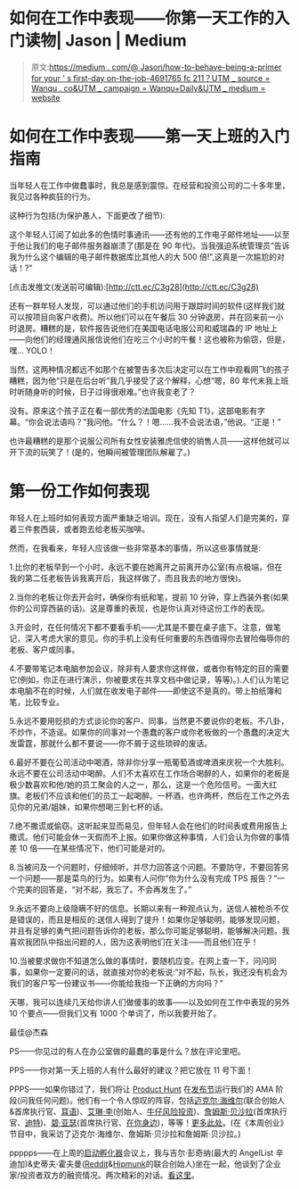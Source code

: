 # 如何在工作中表现——你第一天工作的入门读物| Jason | Medium

> 原文:[https://medium . com/@ Jason/how-to-behave-being-a-primer for your ' s first-day on-the-job-4691765 fc 211？UTM _ source = Wanqu . co&UTM _ campaign = Wanqu+Daily&UTM _ medium = website](https://medium.com/@jason/how-to-behave-at-work-a-primer-for-your-first-day-on-the-job-4691765fc211?utm_source=wanqu.co&utm_campaign=Wanqu+Daily&utm_medium=website)



# 如何在工作中表现——第一天上班的入门指南

当年轻人在工作中做蠢事时，我总是感到震惊。在经营和投资公司的二十多年里，我见过各种疯狂的行为。

这种行为包括(为保护愚人，下面更改了细节):

这个年轻人订阅了如此多的色情时事通讯——还有他的工作电子邮件地址——以至于他让我们的电子邮件服务器崩溃了(那是在 90 年代)。当我强迫系统管理员“告诉我为什么这个编辑的电子邮件数据库比其他人的大 500 倍!”,这真是一次尴尬的对话！?"

[点击发推文(发送前可编辑):[http://ctt.ec/C3g28](http://ctt.ec/C3g28)

还有一群年轻人发现，可以通过他们的手机访问用于跟踪时间的软件(这样我们就可以按项目向客户收费)。所以他们可以在午餐后 30 分钟退房，并在回来前一小时退房。糟糕的是，软件报告说他们在美国电话电报公司和威瑞森的 IP 地址上——向他们的经理通风报信说他们在吃三个小时的午餐！这也被称为偷窃，但是，嘿… YOLO！

当然，这两种情况都远不如那个在被警告多次后决定可以在工作中观看网飞的孩子糟糕，因为他“只是在后台听”我几乎接受了这个解释，心想“嗯，80 年代末我上班时听随身听的时候，日子过得很艰难。”也许我变老了？

没有。原来这个孩子正在看一部优秀的法国电影《先知 T1》，这部电影有字幕。“你会说法语吗？”我问他。“什么？！嗯……我不会说法语，”他说。“正是！”

也许最糟糕的是那个说服公司所有女性安装雅虎信使的销售人员——这样他就可以开下流的玩笑了！(是的，他瞬间被管理团队解雇了。)

# 第一份工作如何表现

年轻人在上班时如何表现方面严重缺乏培训。现在，没有人指望人们是完美的，穿着三件套西装，或者跑去给老板买咖啡。

然而，在我看来，年轻人应该做一些非常基本的事情，所以这些事情就是:

1.比你的老板早到一个小时，永远不要在她离开之前离开办公室(有点极端，但在我的第二任老板告诉我离开后，我这样做了，而且我去的地方很快)。

2.当你的老板让你去开会时，确保你有纸和笔，提前 10 分钟，穿上西装外套(如果你的公司穿西装的话)。这是尊重的表现，也是你认真对待这份工作的表现。

3.开会时，在任何情况下都不要看手机——尤其是不要在桌子底下。注意，做笔记，深入考虑大家的意见。你的手机上没有任何重要的东西值得你去冒险侮辱你的老板、客户或同事。

4.不要带笔记本电脑参加会议，除非有人要求你这样做，或者你有特定的目的需要它(例如，你正在进行演示，你被要求在共享文档中做记录，等等)。).人们认为笔记本电脑不在的时候，人们就在收发电子邮件——即使这不是真的。带上拍纸簿和笔，比较专业。

5.永远不要用贬损的方式谈论你的客户、同事，当然更不要说你的老板。不八卦，不炒作，不造谣。如果你的同事对一个愚蠢的客户或你老板做的一个愚蠢的决定大发雷霆，那就什么都不要说——你不屑于这些琐碎的废话。

6.最好不要在公司活动中喝酒，除非你分享一瓶葡萄酒或啤酒来庆祝一个大胜利。永远不要在公司活动中喝醉。人们不太喜欢在工作场合喝醉的人，如果你的老板是极少数喜欢和他/她的员工聚会的人之一，那么，这是一个危险信号。一面大红旗。老板们不应该和他们的员工一起喝醉。一杯酒，也许两杯，然后在工作之外去见你的兄弟/姐妹，如果你想喝三到七杯的话。

7.绝不撒谎或偷窃。这听起来显而易见，但年轻人会在他们的时间表或费用报告上撒谎。他们可能会休一天假而不上报。如果你做这种事情，人们会认为你做的事情差 10 倍——在某些情况下，他们可能是对的。

8.当被问及一个问题时，仔细倾听，并尽力回答这个问题。不要防守，不要回答另一个问题——那是菜鸟的行为。如果有人问你“你为什么没有完成 TPS 报告？”一个完美的回答是，“对不起，我忘了。不会再发生了。”

9.永远不要向上级隐瞒不好的信息。长期以来有一种观点认为，送信人被枪杀不仅是错误的，而且是相反的:送信人得到了提升！如果你足够聪明，能够发现问题，并且有足够的勇气把问题告诉你的老板，那么你可能足够聪明，能够解决问题。我喜欢我团队中指出问题的人，因为这表明他们在关注——而且他们在乎！

10.当被要求做你不知道怎么做的事情时，要随机应变。在网上查一下，问问同事，如果你一定要问的话，就直接对你的老板说:“对不起，队长，我还没有机会为我们的客户写一份建议书——你能给我指一下正确的方向吗？”

天哪，我可以连续几天给你讲人们做傻事的故事——以及如何在工作中表现的另外 10 个要点——但我们又有 1000 个单词了，所以我要开始了。

最佳@杰森

PS——你见过的有人在办公室做的最蠢的事是什么？放在评论里吧。

PPS——你对第一天上班的人有什么最好的建议？把它放在 11 号下面！

PPPS——如果你错过了，我们将让 [Product Hunt](https://twitter.com/ProductHunt) 在[发布节](http://events.launch.co/festival/)运行我们的 AMA 阶段(问我任何问题)。他们有一个令人惊叹的阵容，包括[迈克尔·海维尔](https://twitter.com/michaelheywire)(联合创始人&首席执行官、[耳语](https://twitter.com/whisper))、[艾琳·李](https://twitter.com/aileenlee)(创始人、[牛仔风险投资](https://twitter.com/cowboyvc))、[詹姆斯·贝沙拉](https://twitter.com/jjbeshara)(首席执行官、[迪特](https://twitter.com/tilt))、[碧·亚瑟](https://twitter.com/beaarthurlmhc)(首席执行官、[在你身边](https://twitter.com/InYourCornerCo))，等等！[更多此处](/@rrhoover/join-product-hunt-at-the-launch-festival-cf57f95ea0c3)。(在《本周创业》节目中，我采访了迈克尔·海维尔、詹姆斯·贝沙拉和詹姆斯·贝沙拉。)

ppppps——在上周的[启动孵化器](https://twitter.com/launchincubator)会议上，我与吉尔·彭奇纳(最大的 AngelList 辛迪加)&史蒂夫·霍夫曼([Reddit](https://twitter.com/reddit)&[Hipmunk](https://twitter.com/thehipmunk)的联合创始人)坐在一起，他谈到了企业家/投资者双方的融资情况。两次精彩的对话。[看这里](http://thisweekinstartups.com/launch-incubator-penchina-huffman/)。

